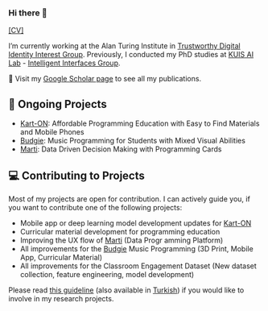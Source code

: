 ### Hi there 👋 

[[CV]](https://drive.google.com/file/d/167jxkvXNqyHimPS2U9UopQb1fbE-2tdf/view?usp=sharing)

I’m currently working at the Alan Turing Institute in [Trustworthy Digital Identity Interest Group](https://www.turing.ac.uk/research/interest-groups/trustworthy-digital-identity-interest-group). Previously, I conducted my PhD studies at [KUIS AI Lab](https://ai.ku.edu.tr/) - [Intelligent Interfaces Group](https://iui.ku.edu.tr/). 

📝 Visit my [Google Scholar page](https://scholar.google.com/citations?user=Ajpd3NwAAAAJ&hl=en) to see all my publications.

## 🌱 Ongoing Projects

- [Kart-ON](https://karton.ku.edu.tr/): Affordable Programming Education with Easy to Find Materials and Mobile Phones
- [Budgie](https://asabuncuoglu13.github.io/budgie-tangible-music-kit/): Music Programming for Students with Mixed Visual Abilities
- [Marti](https://github.com/karton-project/marti): Data Driven Decision Making with Programming Cards

## 💻 Contributing to Projects

Most of my projects are open for contribution. I can actively guide you, if you want to contribute one of the following projects:

- Mobile app or deep learning model development updates for [Kart-ON](https://github.com/karton-project/karton-android)
- Curricular material development for programming education
- Improving the UX flow of [Marti](https://github.com/karton-project/marti) (Data Progr amming Platform)
- All improvements for the [Budgie](https://asabuncuoglu13.github.io/budgie-tangible-music-kit/) Music Programming (3D Print, Mobile App, Curricular Material)
- All improvements for the Classroom Engagement Dataset (New dataset collection, feature engineering, model development)

Please read [this guideline](https://docs.google.com/document/d/1R4oP2oar6LvCGRXPG68vCQ4Lly_OvpmnkXHX7NhWx5A/edit?usp=sharing) (also available in [Turkish](https://docs.google.com/document/d/1pnk9Z9ycTHIhiYjkwXoBJ2KKmIqjFAITS8nWfn8Ywwo/edit?usp=sharing)) if you would like to involve in my research projects.

